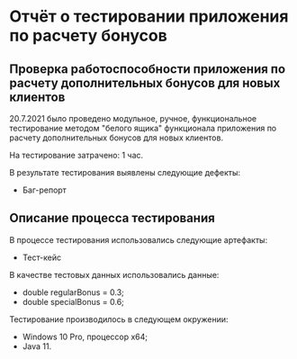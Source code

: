# Отчёт о тестировании приложения по расчету бонусов

## Проверка работоспособности приложения по расчету дополнительных бонусов для новых клиентов

20.7.2021 было проведено модульное, ручное, функциональное тестирование методом "белого ящика" функционала приложения по расчету дополнительных бонусов для новых клиентов.

На тестирование затрачено: 1 час.

В результате тестирования выявлены следующие дефекты:
* Баг-репорт

## Описание процесса тестирования

В процессе тестирования использовались следующие артефакты:
* Тест-кейс

В качестве тестовых данных использовались данные:
* double regularBonus = 0.3; 
* double specialBonus = 0.6;

Тестирование производилось в следующем окружении:
* Windows 10 Pro, процессор x64;
* Java 11.

